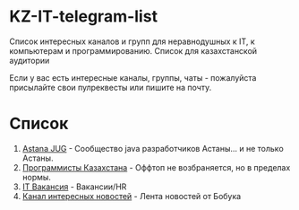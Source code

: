 # KZ-IT-telegram-list

Список интересных каналов и групп для неравнодушных к IT, к компьютерам и программированию. Список для казахстанской аудитории

Если у вас есть интересные каналы, группы, чаты - пожалуйста присылайте свои пулреквесты или пишите на почту.

# Список

1. [Astana JUG](https://t.me/astanajug) - Cообщество java разработчиков Астаны... и не только Астаны.
2. [Программисты Казахстана](https://t.me/devkz) - Оффтоп не возбраняется, но в пределах нормы.
3. [IT Вакансия](https://t.me/itjobskz) - Вакансии/HR
4. [Канал интересных новостей](https://t.me/addmeto) - Лента новостей от Бобука



